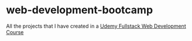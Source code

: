 # web-development-bootcamp
All the projects that I have created in a [Udemy Fullstack Web Development Course]([url](https://www.udemy.com/share/101qYw3@rVDSWDo3-UGDoum_nCZPdj5Nkvz2Gv3i7ZOUOgnL0e40ELty_A_ZRrY-fxeM2c7QNA==/))
